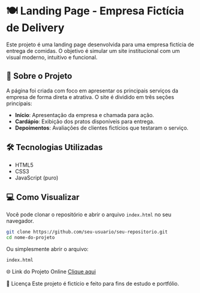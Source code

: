 # 🍽️ Landing Page - Empresa Fictícia de Delivery

Este projeto é uma landing page desenvolvida para uma empresa fictícia de entrega de comidas. O objetivo é simular um site institucional com um visual moderno, intuitivo e funcional.

## 🔎 Sobre o Projeto

A página foi criada com foco em apresentar os principais serviços da empresa de forma direta e atrativa. O site é dividido em três seções principais:

- **Início**: Apresentação da empresa e chamada para ação.
- **Cardápio**: Exibição dos pratos disponíveis para entrega.
- **Depoimentos**: Avaliações de clientes fictícios que testaram o serviço.

## 🛠️ Tecnologias Utilizadas

- HTML5
- CSS3
- JavaScript (puro)

## 💻 Como Visualizar

Você pode clonar o repositório e abrir o arquivo `index.html` no seu navegador.

```bash
git clone https://github.com/seu-usuario/seu-repositorio.git
cd nome-do-projeto
```
Ou simplesmente abrir o arquivo:
```diff
index.html
```

🌐 Link do Projeto Online
<a href="https://landing-page-pratice.vercel.app/" target="_blank">Clique aqui</a>

📄 Licença
Este projeto é fictício e feito para fins de estudo e portfólio.
